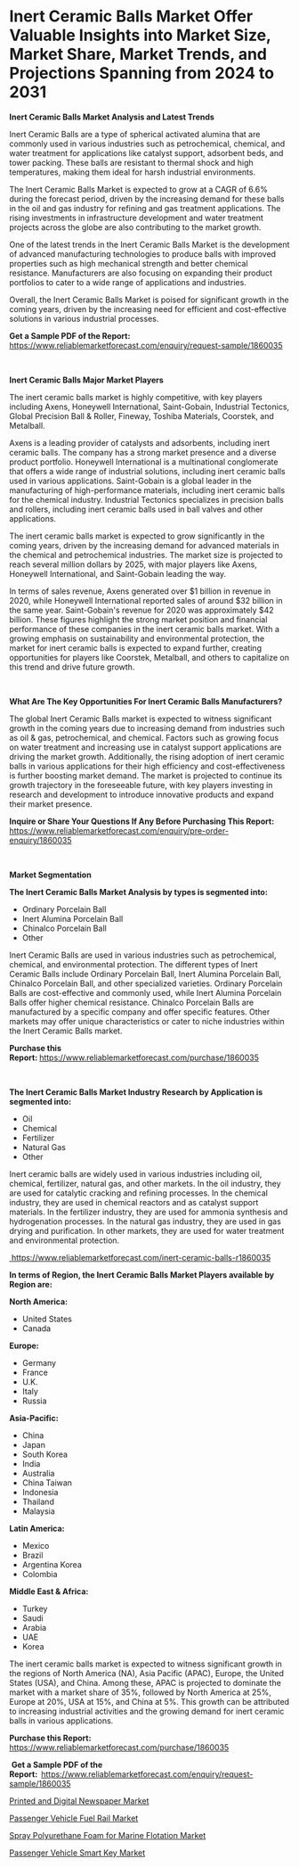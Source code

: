 <p><h1>Inert Ceramic Balls Market Offer Valuable Insights into Market Size, Market Share, Market Trends, and Projections Spanning from 2024 to 2031</h1></p><p><strong>Inert Ceramic Balls Market Analysis and Latest Trends</strong></p>
<p><p>Inert Ceramic Balls are a type of spherical activated alumina that are commonly used in various industries such as petrochemical, chemical, and water treatment for applications like catalyst support, adsorbent beds, and tower packing. These balls are resistant to thermal shock and high temperatures, making them ideal for harsh industrial environments.</p><p>The Inert Ceramic Balls Market is expected to grow at a CAGR of 6.6% during the forecast period, driven by the increasing demand for these balls in the oil and gas industry for refining and gas treatment applications. The rising investments in infrastructure development and water treatment projects across the globe are also contributing to the market growth.</p><p>One of the latest trends in the Inert Ceramic Balls Market is the development of advanced manufacturing technologies to produce balls with improved properties such as high mechanical strength and better chemical resistance. Manufacturers are also focusing on expanding their product portfolios to cater to a wide range of applications and industries.</p><p>Overall, the Inert Ceramic Balls Market is poised for significant growth in the coming years, driven by the increasing need for efficient and cost-effective solutions in various industrial processes.</p></p>
<p><strong>Get a Sample PDF of the Report:&nbsp;</strong> <a href="https://www.reliablemarketforecast.com/enquiry/request-sample/1860035">https://www.reliablemarketforecast.com/enquiry/request-sample/1860035</a></p>
<p>&nbsp;</p>
<p><strong>Inert Ceramic Balls Major Market Players</strong></p>
<p><p>The inert ceramic balls market is highly competitive, with key players including Axens, Honeywell International, Saint-Gobain, Industrial Tectonics, Global Precision Ball & Roller, Fineway, Toshiba Materials, Coorstek, and Metalball.</p><p>Axens is a leading provider of catalysts and adsorbents, including inert ceramic balls. The company has a strong market presence and a diverse product portfolio. Honeywell International is a multinational conglomerate that offers a wide range of industrial solutions, including inert ceramic balls used in various applications. Saint-Gobain is a global leader in the manufacturing of high-performance materials, including inert ceramic balls for the chemical industry. Industrial Tectonics specializes in precision balls and rollers, including inert ceramic balls used in ball valves and other applications.</p><p>The inert ceramic balls market is expected to grow significantly in the coming years, driven by the increasing demand for advanced materials in the chemical and petrochemical industries. The market size is projected to reach several million dollars by 2025, with major players like Axens, Honeywell International, and Saint-Gobain leading the way.</p><p>In terms of sales revenue, Axens generated over $1 billion in revenue in 2020, while Honeywell International reported sales of around $32 billion in the same year. Saint-Gobain's revenue for 2020 was approximately $42 billion. These figures highlight the strong market position and financial performance of these companies in the inert ceramic balls market. With a growing emphasis on sustainability and environmental protection, the market for inert ceramic balls is expected to expand further, creating opportunities for players like Coorstek, Metalball, and others to capitalize on this trend and drive future growth.</p></p>
<p>&nbsp;</p>
<p><strong>What Are The Key Opportunities For Inert Ceramic Balls Manufacturers?</strong></p>
<p><p>The global Inert Ceramic Balls market is expected to witness significant growth in the coming years due to increasing demand from industries such as oil & gas, petrochemical, and chemical. Factors such as growing focus on water treatment and increasing use in catalyst support applications are driving the market growth. Additionally, the rising adoption of inert ceramic balls in various applications for their high efficiency and cost-effectiveness is further boosting market demand. The market is projected to continue its growth trajectory in the foreseeable future, with key players investing in research and development to introduce innovative products and expand their market presence.</p></p>
<p><strong>Inquire or Share Your Questions If Any Before Purchasing This Report:</strong> <a href="https://www.reliablemarketforecast.com/enquiry/pre-order-enquiry/1860035">https://www.reliablemarketforecast.com/enquiry/pre-order-enquiry/1860035</a></p>
<p>&nbsp;</p>
<p><strong>Market Segmentation</strong></p>
<p><strong>The Inert Ceramic Balls Market Analysis by types is segmented into:</strong></p>
<p><ul><li>Ordinary Porcelain Ball</li><li>Inert Alumina Porcelain Ball</li><li>Chinalco Porcelain Ball</li><li>Other</li></ul></p>
<p><p>Inert Ceramic Balls are used in various industries such as petrochemical, chemical, and environmental protection. The different types of Inert Ceramic Balls include Ordinary Porcelain Ball, Inert Alumina Porcelain Ball, Chinalco Porcelain Ball, and other specialized varieties. Ordinary Porcelain Balls are cost-effective and commonly used, while Inert Alumina Porcelain Balls offer higher chemical resistance. Chinalco Porcelain Balls are manufactured by a specific company and offer specific features. Other markets may offer unique characteristics or cater to niche industries within the Inert Ceramic Balls market.</p></p>
<p><strong>Purchase this Report:&nbsp;</strong><a href="https://www.reliablemarketforecast.com/purchase/1860035">https://www.reliablemarketforecast.com/purchase/1860035</a></p>
<p>&nbsp;</p>
<p><strong>The Inert Ceramic Balls Market Industry Research by Application is segmented into:</strong></p>
<p><ul><li>Oil</li><li>Chemical</li><li>Fertilizer</li><li>Natural Gas</li><li>Other</li></ul></p>
<p><p>Inert ceramic balls are widely used in various industries including oil, chemical, fertilizer, natural gas, and other markets. In the oil industry, they are used for catalytic cracking and refining processes. In the chemical industry, they are used in chemical reactors and as catalyst support materials. In the fertilizer industry, they are used for ammonia synthesis and hydrogenation processes. In the natural gas industry, they are used in gas drying and purification. In other markets, they are used for water treatment and environmental protection.</p></p>
<p><a href="https://www.reliablemarketforecast.com/inert-ceramic-balls-r1860035">&nbsp;https://www.reliablemarketforecast.com/inert-ceramic-balls-r1860035</a></p>
<p><strong>In terms of Region, the Inert Ceramic Balls Market Players available by Region are:</strong></p>
<p>
    <p> <strong> North America: </strong>
        <ul>
            <li>United States</li>
            <li>Canada</li>
        </ul>
        </p> 
    <p> <strong> Europe: </strong>
        <ul>
            <li>Germany</li>
            <li>France</li>
            <li>U.K.</li>
            <li>Italy</li>
            <li>Russia</li>
        </ul>
        </p> 
    <p> <strong> Asia-Pacific: </strong>
        <ul>
            <li>China</li>
            <li>Japan</li>
            <li>South Korea</li>
            <li>India</li>
            <li>Australia</li>
            <li>China Taiwan</li>
            <li>Indonesia</li>
            <li>Thailand</li>
            <li>Malaysia</li>
        </ul>
        </p> 
    <p> <strong> Latin America: </strong>
        <ul>
            <li>Mexico</li>
            <li>Brazil</li>
            <li>Argentina Korea</li>
            <li>Colombia</li>
        </ul>
        </p> 
    <p> <strong> Middle East & Africa: </strong>
        <ul>
            <li>Turkey</li>
            <li>Saudi</li>
            <li>Arabia</li>
            <li>UAE</li>
            <li>Korea</li>
        </ul>
    </p>
    </p>
<p><p>The inert ceramic balls market is expected to witness significant growth in the regions of North America (NA), Asia Pacific (APAC), Europe, the United States (USA), and China. Among these, APAC is projected to dominate the market with a market share of 35%, followed by North America at 25%, Europe at 20%, USA at 15%, and China at 5%. This growth can be attributed to increasing industrial activities and the growing demand for inert ceramic balls in various applications.</p></p>
<p><strong>Purchase this Report: </strong><a href="https://www.reliablemarketforecast.com/purchase/1860035">https://www.reliablemarketforecast.com/purchase/1860035</a></p>
<p>&nbsp;<strong>Get a Sample PDF of the Report:&nbsp;&nbsp;</strong><a href="https://www.reliablemarketforecast.com/enquiry/request-sample/1860035">https://www.reliablemarketforecast.com/enquiry/request-sample/1860035</a></p>
<p><strong></strong></p>
<p><p><a href="https://github.com/ctanaka235/Market-Research-Report-List-1/blob/main/printed-and-digital-newspaper-market.md">Printed and Digital Newspaper Market</a></p><p><a href="https://medium.com/@samirmayert184/passenger-vehicle-fuel-rail-market-share-market-analysis-growth-trends-forecasts-for-period-6e202ee1e1a2">Passenger Vehicle Fuel Rail Market</a></p><p><a href="https://github.com/JermaineCrona2023/Market-Research-Report-List-2/blob/main/spray-polyurethane-foam-for-marine-flotation-market.md">Spray Polyurethane Foam for Marine Flotation Market</a></p><p><a href="https://medium.com/@clairhane_9803/comprehensive-analysis-of-the-global-passenger-vehicle-smart-key-market-growth-trends-market-dc75a28924d7">Passenger Vehicle Smart Key Market</a></p></p>